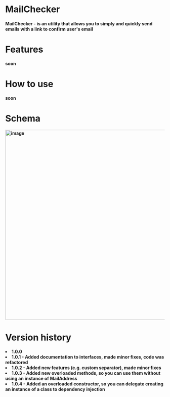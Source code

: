 <h1>MailChecker</h1>

<h4><strong>MailChecker<strong> - is an utility that allows you to simply and quickly send emails with a link to confirm user's email</h4>

<h1>Features</h1>
soon

<h1>How to use</h1>
soon

<h1>Schema</h1>

<img width="600" alt="image" src="https://github.com/ulkiorra4th/MailChecker/assets/93437745/a7beeceb-e876-4d4a-b64e-ed8a22bab0b5">

<h1>Version history</h1>

  <list>
    <li>1.0.0</li>
    <li>1.0.1 - Added documentation to interfaces, made minor fixes, code was refactored</li>
    <li>1.0.2 - Added new features (e.g. custom separator), made minor fixes</li>
    <li>1.0.3 - Added new overloaded methods, so you can use them without using an instance of MailAddress</li>
    <li>1.0.4 - Added an overloaded constructor, so you can delegate creating an instance of a class to dependency injection</li>
  </list>
